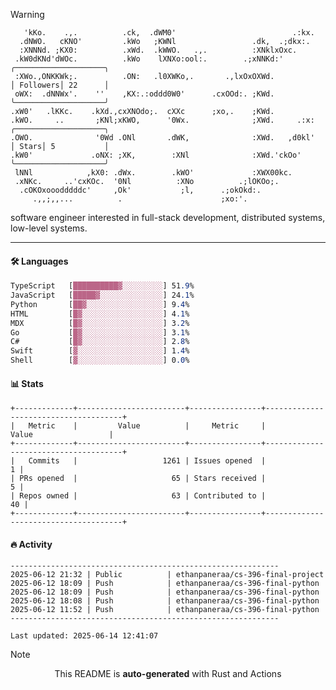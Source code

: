 > [!WARNING]
> ```>     .'.                         .lxx;                            ..    
>    'kKo.    .,.          .ck,  .dWM0'                          .:kx.   
>   .dNWO.   cKNO'         .kWo   ;KWNl                 .dk,  .;dkx:.    
>   :XNNNd. ;KX0:          .xWd.  .kWWO.   .,.          :XNklxOxc.       
>  .kW0dKNd'dWOc.          .kWo    lXNXo:ool:.        .;xNNKd:'          ╭────────────────────╮
>  :XWo.,ONKKWk;.          .ON:   .l0XWKo,.       .,lxOxOXWd.            │ Followers│ 22      │
>  oWX:  .dNNWx'.    ''    ,KX:.:oddd0W0'      .cxOOd:. ;KWd.            ╰────────────────────╯
> .xW0'   .lKKc.    .kXd.,cxXNOdo;.  cXXc      ;xo,.    ;KWd.            
> .kWO.     ..       ;KNl;xKWO,      '0Wx.              ;XWd.     .:x:   ╭────────────────────╮
> .OWO.              '0Wd .ONl       .dWK,              :XWd.   ,d0kl'   │ Stars│ 5           │
> .kW0'             .oNX: ;XK,        :XNl              :XWd.'ckOo'      ╰────────────────────╯
>  lNNl            ,kX0: .dWx.        .kWO'             :XWX00kc.        
>  .xNKc.     ..'cxKOc.  '0Nl          :XNo          .;lOKOo;.           
>   .cOKOxooodddddc'     ,Ok'           ;l,      .;okOkd:.               
>      .,,;,,...          .                      ;xo:'.                  
> ```
> <p>software engineer interested in full-stack development, distributed systems, low-level systems.</p>

---

#### 🛠️ Languages
```css
TypeScript   [██████████▓░░░░░░░░░] 51.9%
JavaScript   [█████▓░░░░░░░░░░░░░░] 24.1%
Python       [██▓░░░░░░░░░░░░░░░░░] 9.4%
HTML         [█▓░░░░░░░░░░░░░░░░░░] 4.1%
MDX          [█▓░░░░░░░░░░░░░░░░░░] 3.2%
Go           [█▓░░░░░░░░░░░░░░░░░░] 3.1%
C#           [█▓░░░░░░░░░░░░░░░░░░] 2.8%
Swift        [▓░░░░░░░░░░░░░░░░░░░] 1.4%
Shell        [▓░░░░░░░░░░░░░░░░░░░] 0.0%
```

#### 📊 Stats
```
+-------------+------------------------+----------------+--------------------------------------+
|   Metric    |         Value          |     Metric     |                Value                 |
+-------------+------------------------+----------------+--------------------------------------+
|   Commits   |                   1261 | Issues opened  |                                    1 |
| PRs opened  |                     65 | Stars received |                                    5 |
| Repos owned |                     63 | Contributed to |                                   40 |
+-------------+------------------------+----------------+--------------------------------------+
```

#### 🔥 Activity
```
------------------------------------------------------------
2025-06-12 21:32 | Public          | ethanpaneraa/cs-396-final-project
2025-06-12 18:09 | Push            | ethanpaneraa/cs-396-final-python
2025-06-12 18:09 | Push            | ethanpaneraa/cs-396-final-python
2025-06-12 18:08 | Push            | ethanpaneraa/cs-396-final-python
2025-06-12 11:52 | Push            | ethanpaneraa/cs-396-final-python
------------------------------------------------------------

Last updated: 2025-06-14 12:41:07
```

> [!NOTE]
> <p align="center">This README is <b>auto-generated</b> with Rust and Actions</p>